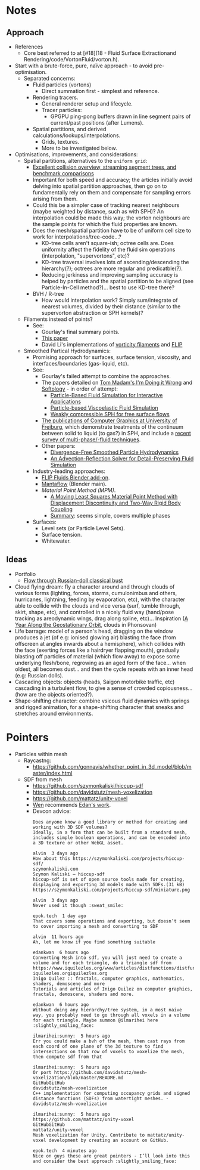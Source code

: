 # Notes

## Approach
- References
  - Core best referred to at [#18](18 - Fluid Surface Extractionand Rendering/code/VortonFluid/vorton.h).
- Start with a brute-force, pure, naïve approach - to avoid pre-optimisation.
  - Separated concerns:
    - Fluid particles (vortons)
      - Direct summation first - simplest and reference.
    - Rendering tracers.
      - General renderer setup and lifecycle.
      - Tracer particles:
        - GPGPU ping-pong buffers drawn in line segment pairs of current/past positions (after Lumens).
    - Spatial partitions, and derived calculations/lookups/interpolations.
      - Grids, textures.
      - More to be investigated below.
- Optimisations, improvements, and considerations:
  - Spatial partitions, alternatives to the `uniform grid`:
    - [Excellent collision overview, streaming segment trees, and benchmark comparisons](https://0fps.net/2015/01/23/collision-detection-part-3-benchmarks/)
    - Important for both speed and accuracy; the articles initially avoid delving into spatial partition approaches, then go on to fundamentally rely on them and compensate for sampling errors arising from them.
    - Could this be a simpler case of tracking nearest neighbours (maybe weighted by distance, such as with SPH)? An interpolation could be made this way; the vorton neighbours are the sample points for which the fluid properties are known.
    - Does the mesh/spatial partition have to be of uniform cell size to work for interpolations/tree-code...?
      - KD-tree cells aren't square-ish; octree cells are. Does uniformity affect the fidelity of the fluid sim operations (interpolation, "supervortons", etc)?
      - KD-tree traversal involves lots of ascending/descending the hierarchy(?); octrees are more regular and predicatble(?).
      - Reducing jerkiness and improving sampling accuracy is helped by particles and the spatial partition to be aligned (see Particle-In-Cell method?)... best to use KD-tree there?
    - BVH / R-tree
      - How would interpolation work? Simply sum/integrate of nearest volumes, divided by their distance (similar to the supervorton abstraction or SPH kernels)?
  - Filaments instead of points?
    - See:
      - Gourlay's final summary points.
      - [This paper](http://www-evasion.imag.fr/Publications/2005/AN05/paper0132.pdf)
      - David Li's implementations of [vorticity filaments](https://github.com/dli/vortexspheres) and [FLIP](http://david.li/fluid/)
  - Smoothed Partical Hydrodynamics:
    - Promising approach for surfaces, surface tension, viscosity, and interfaces/boundaries (gas-liquid, etc).
    - See:
      - Gourlay's failed attempt to combine the approaches.
      - The papers detailed on [Tom Madam's I'm Doing it Wrong](https://imdoingitwrong.wordpress.com/2010/12/14/why-my-fluids-dont-flow/) and [Softology](https://softologyblog.wordpress.com/2018/09/04/3d-multiphase-smoothed-particle-hydrodynamics/) - in order of attempt:
        - [Particle-Based Fluid Simulation for Interactive Applications](http://citeseerx.ist.psu.edu/viewdoc/download?doi=10.1.1.2.7720&rep=rep1&type=pdf)
        - [Particle-based Viscoelastic Fluid Simulation](http://citeseerx.ist.psu.edu/viewdoc/download?doi=10.1.1.59.9379&rep=rep1&type=pdf)
        - [Weakly compressible SPH for free surface flows](https://cg.informatik.uni-freiburg.de/publications/2007_SCA_SPH.pdf)
      - [The publications of Computer Graphics at University of Freiburg](https://cg.informatik.uni-freiburg.de/publications.htm), which demonstrate treatments of the continuum between solid to liquid (to gas?) in SPH, and include a [recent survey of multi-phase/-fluid techniques](https://cg.informatik.uni-freiburg.de/publications/2018_JCST_multipleFluids.pdf).
      - Other papers:
        - [Divergence-Free Smoothed Particle Hydrodynamics](https://animation.rwth-aachen.de/media/papers/2015-SCA-DFSPH.pdf)
        - [An Advection-Reflection Solver for Detail-Preserving Fluid Simulation](https://jzehnder.me/publications/advectionReflection/paper.pdf)
    - Industry-leading approaches:
      - [FLIP Fluids Blender add-on](https://github.com/rlguy/Blender-FLIP-Fluids).
      - [Mantaflow](http://mantaflow.com/) (Blender main).
      - *Material Point Method (MPM)*.
        - [A Moving Least Squares Material Point Method with Displacement Discontinuity and Two-Way Rigid Body Coupling](http://taichi.graphics/wp-content/uploads/2019/03/mls-mpm-cpic.pdf)
        - [Summary](https://en.wikipedia.org/wiki/Material_point_method): seems simple, covers multiple phases
    - Surfaces:
      - Level sets (or Particle Level Sets).
      - Surface tension.
      - Whitewater.

## Ideas

- Portfolio
  - [Flow through Russian-doll classical bust](https://keep.google.com/u/0/?pli=1#LIST/1571161317129.586507768)
- Cloud flying dream: fly a character around and through clouds of various forms (lighting, forces, storms, cumulonimbus and others, hurricanes, lightning, feeding by evaporation, etc), with the character able to collide with the clouds and vice versa (surf, tumble through, skirt, shape, etc), and controlled in a nicely fluid way (hand/pose tracking as areodynamic wings, drag along spline, etc)... Inspiration ([A Year Along the Geostationary Orbit](https://vimeo.com/342333493), clouds in Phonsovan)
- Life barrage: model of a person's head, dragging on the window produces a jet (of e.g: ionised glowing air) blasting the face (from offscreen at angles inwards about a hemisphere), which collides with the face (exerting forces like a hairdryer flapping mouth), gradually blasting off particles of material (which flow away) to expose some underlying flesh/bone, regrowing as an aged form of the face... when oldest, all becomes dust... and then the cycle repeats with an inner head (e.g: Russian dolls).
- Cascading objects: objects (heads, Saigon motorbike traffic, etc) cascading in a turbulent flow, to give a sense of crowded copiousness... (how are the objects oriented?).
- Shape-shifting character: combine vsicous fluid dynamics with springs and rigged animation, for a shape-shifting character that sneaks and stretches around environments.

# Pointers

- Particles within mesh
  - Raycastng:
    - https://github.com/gonnavis/whether_point_in_3d_model/blob/master/index.html
  - SDF from mesh
    - https://github.com/szymonkaliski/hiccup-sdf
    - https://github.com/davidstutz/mesh-voxelization
    - https://github.com/mattatz/unity-voxel
    - [Wen](https://medium.com/@bongiovi015/codevember-breakdowns-part-2-depth-texture-to-world-position-68f237700945) recommends [Edan's work](https://medium.com/lusion-ltd/from-concept-prototyping-to-production-in-a-creative-studio-f2083e96c4b9).
    - Devcon advice:
      ```
      Does anyone know a good library or method for creating and working with 3D SDF volumes?
      Ideally, in a form that can be built from a standard mesh, includes simple boolean operations, and can be encoded into a 3D texture or other WebGL asset.

      alvin  3 days ago
      How about this https://szymonkaliski.com/projects/hiccup-sdf/
      szymonkaliski.com
      Szymon Kaliski — hiccup-sdf
      hiccup-sdf is set of open source tools made for creating, displaying and exporting 3d models made with SDFs.(31 kB)
      https://szymonkaliski.com/projects/hiccup-sdf/miniature.png

      alvin  3 days ago
      Never used it though :sweat_smile:

      epok.tech  1 day ago
      That covers some operations and exporting, but doesn’t seem to cover importing a mesh and converting to SDF

      alvin  11 hours ago
      Ah, let me know if you find something suitable

      edankwan  6 hours ago
      Converting Mesh into sdf, you will just need to create a volume and for each triangle, do a triangle sdf from https://www.iquilezles.org/www/articles/distfunctions/distfunctions.htm
      iquilezles.orgiquilezles.org
      Inigo Quilez :: fractals, computer graphics, mathematics, shaders, demoscene and more
      Tutorials and articles of Inigo Quilez on computer graphics, fractals, demoscene, shaders and more.

      edankwan  6 hours ago
      Without doing any hierarchy/tree system, in a most naive way, you probably need to go through all voxels in a volume for each triangle. Maybe summon @ilmarihei here :slightly_smiling_face:

      ilmarihei:sunny:  5 hours ago
      Err you could make a bvh of the mesh, then cast rays from each coord of one plane of the 3d texture to find intersections on that row of voxels to voxelize the mesh, then compute sdf from that

      ilmarihei:sunny:  5 hours ago
      Or port https://github.com/davidstutz/mesh-voxelization/blob/master/README.md
      GitHubGitHub
      davidstutz/mesh-voxelization
      C++ implementation for computing occupancy grids and signed distance functions (SDFs) from watertight meshes. - davidstutz/mesh-voxelization

      ilmarihei:sunny:  5 hours ago
      https://github.com/mattatz/unity-voxel
      GitHubGitHub
      mattatz/unity-voxel
      Mesh voxelization for Unity. Contribute to mattatz/unity-voxel development by creating an account on GitHub.

      epok.tech  4 minutes ago
      Nice on guys these are great pointers - I’ll look into this and consider the best approach :slightly_smiling_face:
      ```